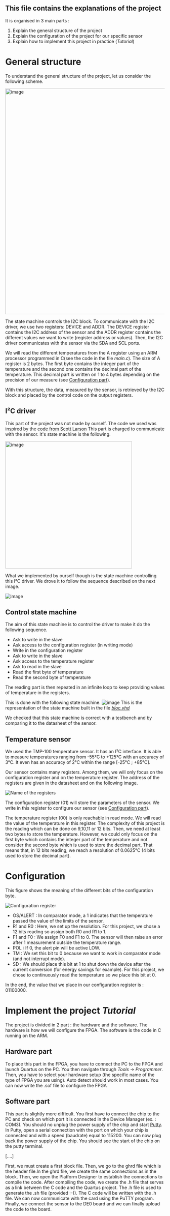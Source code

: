 

## This file contains the explanations of the project

It is organised in 3 main parts :
1. Explain the general structure of the project
2. Explain the configuration of the project for our specific sensor
3. Explain how to implement this project in practice (*Tutorial*)

# General structure

To understand the general structure of the project, let us consider the following scheme.  

<img width="710" alt="image" src="https://user-images.githubusercontent.com/82041018/117319862-fd66ec00-ae8b-11eb-97ce-d675e851e096.png">

The state machine controls the I2C block. To communicate with the I2C driver, we use two registers: DEVICE and ADDR. The DEVICE register contains the I2C address of the sensor and the ADDR register contains the different values we want to write (register address or values). 
Then, the I2C driver communicates with the sensor via the SDA and SCL ports.

We will read the different temperatures from the A register using an ARM processor programmed in C(see the code in the file *main.c*). The size of A register is 2 bytes. The first byte contains the integer part of the temperature and the second one contains the decimal part of the temperature. This decimal part is written on 1 to 4 bytes depending on the precision of our measure (see [Configuration part](https://github.com/ClementHoedenaeken/Hardware-Software-Platform-project-TMP100/blob/main/Explanations.md#configuration)).

With this structure, the data, measured by the sensor, is retrieved by the I2C block and placed by the control code on the output registers.

## I²C driver
This part of the project was not made by ourself. The code we used was inspired by the [code from Scott Larson](https://forum.digikey.com/t/i2c-master-vhdl/12797) This part is charged to communicate with the sensor. It's state machine is the following.

<img width="400" alt="image" src="https://user-images.githubusercontent.com/81489863/117325002-9ef03c80-ae90-11eb-94b8-64418adf2483.png">

What we implemented by ourself though is the state machine controlling this I²C driver. We drove it to follow the sequence described on the next image. 

![image](https://user-images.githubusercontent.com/81489863/119115007-fb259580-ba26-11eb-95d8-b2148a3f5ade.png)


## Control state machine
The aim of this state machine is to control the driver to make it do the following sequence.
* Ask to write in the slave
* Ask access to the configuration register (in writing mode)
* Write in the configuration register
* Ask to write in the slave
* Ask access to the temperature register 
* Ask to read in the slave
* Read the first byte of temperature
* Read the second byte of temperature

The reading part is then repeated in an infinite loop to keep providing values of temperature in the registers. 

This is done with the following state machine. 
![image](https://user-images.githubusercontent.com/81489863/119117790-e26aaf00-ba29-11eb-9015-fc0d80e8d5e6.png)
This is the representation of the state machine built in the file [*bloc.vhd*](https://github.com/ClementHoedenaeken/Hardware-Software-Platform-project-TMP100/blob/23dac9de8565a8c68c71bdf7c4a758f6fdebe366/bloc.vhd)

We checked that this state machine is correct with a testbench and by comparing it to the datasheet of the sensor. 

## Temperature sensor
We used the TMP-100 temperature sensor. It has an I²C interface. It is able to measure temperatures ranging from -55°C to +125°C with an accuracy of 3°C. It even has an accuracy of 2°C within the range [-25°C ; +85°C].

Our sensor contains many registers. Among them, we will only focus on the configuration register and on the temperature register. The address of the registers are given in the datasheet and on the following image. 

![Name of the registers](https://user-images.githubusercontent.com/81489863/117309529-c809d080-ae82-11eb-95a3-3eadd410cb91.png)

The configuration register (01) will store the parameters of the sensor. We write in this register to configure our sensor (see [Configuration part](https://github.com/ClementHoedenaeken/Hardware-Software-Platform-project-TMP100/blob/main/Explanations.md#configuration)). 

The temperature register (00) is only reachable in read mode. We will read the value of the temperature in this register. The complexity of this project is the reading which can be done on 9,10,11 or 12 bits. Then, we need at least two bytes to store the temperature. However, we could only focus on the first byte which contains the integer part of the temperature and not consider the second byte which is used to store the decimal part. That means that, in 12 bits reading, we reach a resolution of 0.0625°C (4 bits used to store the decimal part).


# Configuration 

 This figure shows the meaning of the different bits of the configuration byte.

![Configuration register](https://user-images.githubusercontent.com/81489863/117314000-aad70100-ae86-11eb-8886-ca99b38e1b78.png)

* OS/ALERT : In comparator mode, a 1 indicates that the temperature passed the value of the limits of the sensor.
* R1 and R0 : Here, we set up the resolution. For this project, we chose a 12 bits reading so assign both R0 and R1 to 1.
* F1 and F0 : We assign F0 and F1 to 0. The sensor will then raise an error after 1 measurement outside the temperature range.
* POL : If 0, the alert pin will be active LOW. 
* TM : We set this bit to 0 because we want to work in comparator mode (and not interrupt mode). 
* SD : We should place this bit at 1 to shut down the device after the current conversion (for energy savings for example). For this project, we chose to continuously read the temperature so we place this bit at 0. 

In the end, the value that we place in our configuration register is  : 01100000.

# Implement the project *Tutorial*
The project is divided in 2 part : the hardware and the software. The hardware is how we will configure the FPGA. The software is the code in C running on the ARM.
## Hardware part
To place this part in the FPGA, you have to connect the PC to the FPGA and launch Quartus on the PC. You then navigate through *Tools* -> *Programmer*. Then, you have to select your hardware setup (the specific name of the type of FPGA you are using). Auto detect should work in most cases. You can now write the .sof file to configure the FPGA

## Software part
This part is slightly more difficult. You first have to connect the chip to the PC and check on which port it is connected in the Device Manager (ex. : COM3). You should no unplug the power supply of the chip and start [Putty](https://www.chiark.greenend.org.uk/~sgtatham/putty/latest.html). In Putty, open a serial connection with the port on which your chip is connected and with a speed (baudrate) equal to 115200. You can now plug back the power supply of the chip. You should see the start of the chip on the putty terminal. 

[....]

First, we must create a first block file.
Then, we go to the ghrd file which is the header file.In the ghrd file, we create the same connections as in the block.
Then, we open the Platform Designer to establish the connections to compile the code.
After compiling the code, we create the .h file that serves as a link between the C code and the Quartus project. The .h file is used to generate the .sh file (provided :-)).  The C code will be written with the .h file.
We can now communicate with the card using the PuTTY program.
Finally, we connect the sensor to the DE0 board and we can finally upload the code to the board.


